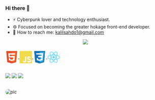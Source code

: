 ### Hi there 🤖

- ⚡ Cyberpunk lover and technology enthusiast.
- ⚙ Focused on becoming the greater hokage front-end developer.
- 🔗 How to reach me: kalilsahdo1@gmail.com

<link rel="stylesheet" href="https://cdn.jsdelivr.net/gh/devicons/devicon@v2.15.1/devicon.min.css">

<div align="center">
  <a href="https://github.com/k-sahdo">
  <img height="180em" src="https://github-readme-stats.vercel.app/api?username=k-sahdo&show_icons=true&theme=dark&include_all_commits=true&count_private=true"/>
<!--   <img height="180em" src="https://github-readme-stats.vercel.app/api/top-langs/?username=k-sahdo&layout=compact&langs_count=7&theme=dark"> -->
</div>
  
  <div style="display: inline_block"><br>
   <img align="center" alt="HTML" width="40" src="https://raw.githubusercontent.com/devicons/devicon/master/icons/html5/html5-original.svg">
   <img align="center" alt="Js" width="40" src="https://raw.githubusercontent.com/devicons/devicon/master/icons/javascript/javascript-plain.svg">
   <img align="center" alt="CSS" width="40" src="https://raw.githubusercontent.com/devicons/devicon/master/icons/css3/css3-original.svg">
   <img align="center" alt="React" width="40" src="https://raw.githubusercontent.com/devicons/devicon/master/icons/react/react-original.svg">
  </div>
  
  ##
  
  <div>
     <a href="https://www.instagram.com/kalil.sahdo/" target="_blank"><img src="https://img.shields.io/badge/-Instagram-%23E4405F?style=for-the-badge&logo=instagram&logoColor=white" target="_blank"></a>
    <a href = "mailto:kalilsahdo1@gmail.com"><img src="https://img.shields.io/badge/-Gmail-%23333?style=for-the-badge&logo=gmail&logoColor=white" target="_blank"></a>
    <a href="https://www.linkedin.com/in/kalil-sahdo-29b994235/" target="_blank"><img src="https://img.shields.io/badge/-LinkedIn-%230077B5?style=for-the-badge&logo=linkedin&logoColor=white" target="_blank"></a>
    </div>
  
  ##
  
  <img align="center" alt="pic" width="500" style="border-radius:50px;" src="https://camo.githubusercontent.com/abb0a7a6197ffbe011c0705b0fff8c494e9c4c58913db99fe951ec7ca0eb97f5/68747470733a2f2f63646e612e61727473746174696f6e2e636f6d2f702f6173736574732f696d616765732f696d616765732f3032382f3130322f3035382f6f726967696e616c2f706978656c2d6a6566662d6d61747269782d732e6769663f31353933343837323633">
